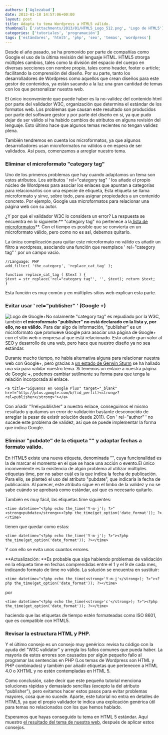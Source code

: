 ```yaml
---
authors: ['Aglezabad']
date: 2013-01-18 14:57:06+00:00
layout: post
title: Adapta tu tema Wordpress a HTML5 válido.
thumbnail: ['/attachments/2013/01/HTML5_Logo_512.png', 'Logo de HTML5']
categories: ['tutoriales', 'programación']
tags: ['estándares', 'html5', 'php', 'seo', 'temas', 'wordpress']
---
```


Desde el año pasado, se ha promovido por parte de compañías como Google el uso de la última revisión del lenguaje HTML. HTML5 otrorga múltiples cambios, tales como la división del espacio del cuerpo en diversas secciones con nombre propio, tales como header, footer o article; facilitando la comprensión del diseño. Por su parte, tanto los desarrolladores de Wordpress como aquellos que crean diseños para este gestor de contenidos, ya están sacando a la luz una gran cantidad de temas con los que personalizar nuestra web.

El único inconveniente que puede haber es la no-validez del contenido html por parte del validador W3C, organización que determina el estándar de los formatos web. Los problemas que causan este resultado son producidos por parte del software gestor y por parte del diseño en sí, ya que pudo dejar de ser válido si ha habido cambios de atributos en alguna revisión del lenguaje. Esto último hace que algunos temas recientes no tengan validez plena.

También tendremos en cuenta los microformatos, ya que algunos desarrolladores usan microformatos no válidos o en espera de ser validados. Así pues, comenzamos a arreglar nuestro tema.


### Eliminar el microformato "category tag"


Uno de los primeros problemas que hay cuando adaptamos un tema son estos atributos. Los atributos ' rel="category tag" ' los añade el propio núcleo de Wordpress para asociar los enlaces que apuntan a categorías para relacionarlos con una especie de etiqueta, Esta etiqueta se llama microformato y sirve, sobre todo, para asignar propiedades a un contenido concreto. Por ejemplo, Google usa microformatos para relacionar una página web con su autor.

¿Y por qué el validador W3C lo considera un error? La respuesta se encuentra en lo siguiente:** "category tag" no pertenece a la[ lista de microformatos](http://microformats.org/wiki/existing-rel-values)**. Con el tiempo es posible que se convierta en un microformato válido, pero como no es así, debemos quitarlo.

La única complicación para quitar este microformato no válido es añadir un filtro a wordpress, asociando una función que reemplace ' rel="category tag" ' por un campo vacío.

    
    //Language: PHP
    add_filter( 'the_category', 'replace_cat_tag' );
    
    function replace_cat_tag ( $text ) {
    $text = str_replace('rel="category tag"', '', $text); return $text;
    }


Esta función es muy común y en múltiples sitios web explican esta parte.


### Evitar usar ' rel="publisher" ' (Google +)

<img alt="Logo de Google+" src="/img/placeholder.gif" data-original="/attachments/2013/01/googleplus.jpg" class="img-responsive img-rounded lazy pull-left">No solamente "category tag" es repudiado por la W3C, también **el microformato "publisher" no está declarado en la lista y, por ello, no es válido.** Para dar algo de información, "publisher" es un microformato que promueve Google para asociar una página de Google+ con el sitio web o empresa al que está relacionado. Esto añade gran valor al SEO y desarrollo de una web, pero hace que nuestro diseño ya no sea estándar.

Durante mucho tiempo, no había alternativa alguna para relacionar nuestra web con Google+, pero gracias a [un estado de Gerwin Sturm](https://plus.google.com/112336147904981294875/posts/b8CczJQDdLc) se ha hallado una vía para validar nuestro tema. Si tenemos un enlace a nuestra página de Google +, podemos cambiar sutilmente su forma para que tenga la relación incorporada al enlace.

    
    <a title="Síguenos en Google Plus" target="_blank" href="http://plus.google.com/b/(id_perfil)<strong>?rel=publisher</strong>"></a>


Con añadir "?rel=publisher" a nuestro enlace, conseguimos el mismo resultado y quitamos un error de validación bastante desconocido de arreglar (a pesar de existir solución desde 2011). Con ' rel="author" ' no sucede este problema de validez, así que se puede implementar la forma que indica Google.


### Eliminar "pubdate" de la etiqueta "<time>" y adaptar fechas a formato válido.


En HTML5 existe una nueva etiqueta, denominada "<time>", cuya funcionalidad es la de marcar el momento en el que se hace una acción o evento.El único inconveniente es la existencia de algún problema al utilizar múltiples etiquetas time, por no saber cuál es la que indica la fecha de publicación. Para ello, se planteó el uso del atributo "pubdate", que indicaría la fecha de publicación. Al parecer, este atributo sigue en el limbo de la validez y no se sabe cuándo se aprobará como estándar, así que es necesario quitarlo.

También es muy fácil, las etiquetas time siguientes:

    
    <time datetime="<?php echo the_time('Y-m-j'); ?>" <strong>pubdate</strong>><?php the_time(get_option('date_format')); ?></time>


tienen que quedar como estas:

    
    <time datetime="<?php echo the_time('Y-m-j'); ?>"><?php the_time(get_option('date_format')); ?></time>


Y con ello se evita unos cuantos errores.

**Actualización: **Es probable que siga habiendo problemas de validación en la etiqueta time en fechas comprendidas entre el 1 y el 9 de cada mes, indicando formato de time no válido. La solución se encuentra en sustituir:

    
    <time datetime="<?php echo the_time(<strong>'Y-m-j'</strong>); ?>"><?php the_time(get_option('date_format')); ?></time>


por

    
    <time datetime="<?php echo the_time(<strong>'c'</strong>); ?>"><?php the_time(get_option('date_format')); ?></time>


haciendo que las etiquetas de tiempo estén formateadas como ISO 8601, que es compatible con HTML5.


### Revisar la estructura HTML y PHP.


Y el último consejo es un consejo muy genérico: revisa tu código con la ayuda del "W3C validator" y arregla los fallos comunes que pueda haber. La mayoría de estos errores son causados por algún pequeño fallo al programar las sentencias en PHP (Los temas de Wordpress son HTML y PHP combinados) y también por añadir etiquetas que pertenecen a HTML 4.0 o XHTML y no estén contempladas en HTML 5.

Como conclusión, cabe decir que este pequeño tutorial menciona soluciones rápidas y demasiado sencillas (excepto la del atributo "publisher"), pero evitamos hacer estos pasos para evitar problemas mayores, cosa que no sucede. Aparte, este tutorial no entra en detalles de HTML5, ya que el propio validador te indica una explicación genérica útil para temas no relacionados con los que hemos hablado.

Esperamos que hayas conseguido tu tema en HTML 5 estándar. Aquí muestro [el resultado del tema de nuestra web](http://validator.w3.org/check?uri=http%3A%2F%2Fwww.univunix.com%2F&charset=%28detect+automatically%29&doctype=Inline&group=0&user-agent=W3C_Validator%2F1.3), después de aplicar estos consejos.



